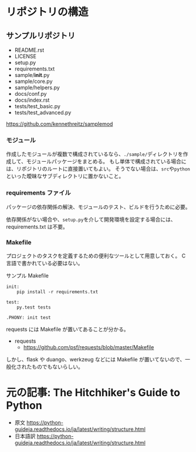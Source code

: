 # リポジトリの構造

## サンプルリポジトリ

- README.rst
- LICENSE
- setup.py
- requirements.txt
- sample/**init**.py
- sample/core.py
- sample/helpers.py
- docs/conf.py
- docs/index.rst
- tests/test_basic.py
- tests/test_advanced.py

https://github.com/kennethreitz/samplemod

### モジュール

作成したモジュールが複数で構成されているなら、`./sample/`ディレクトリを作成して、モジュールパッケージをまとめる。
もし単体で構成されている場合には、リポジトリのルートに直接置いてもよい。
そうでない場合は、`src`や`python`といった曖昧なサブディレクトリに置かないこと。

### requirements ファイル

パッケージの依存関係の解決、モジュールのテスト、ビルドを行うために必要。

依存関係がない場合や、`setup.py`を介して開発環境を設定する場合には、requirements.txt は不要。

### Makefile

プロジェクトのタスクを定義するための便利なツールとして用意しておく。
C 言語で書かれている必要はない。

サンプル Makefile

```
init:
    pip install -r requirements.txt

test:
    py.test tests

.PHONY: init test
```

requests には Makefile が置いてあることが分かる。

- requests
  - https://github.com/psf/requests/blob/master/Makefile

しかし、flask や duango、werkzeug などには Makefile が置いてないので、一般化されたものでもないらしい。

# 元の記事: The Hitchhiker's Guide to Python

- 原文
  https://python-guideja.readthedocs.io/ja/latest/writing/structure.html
- 日本語訳
  https://python-guideja.readthedocs.io/ja/latest/writing/structure.html
